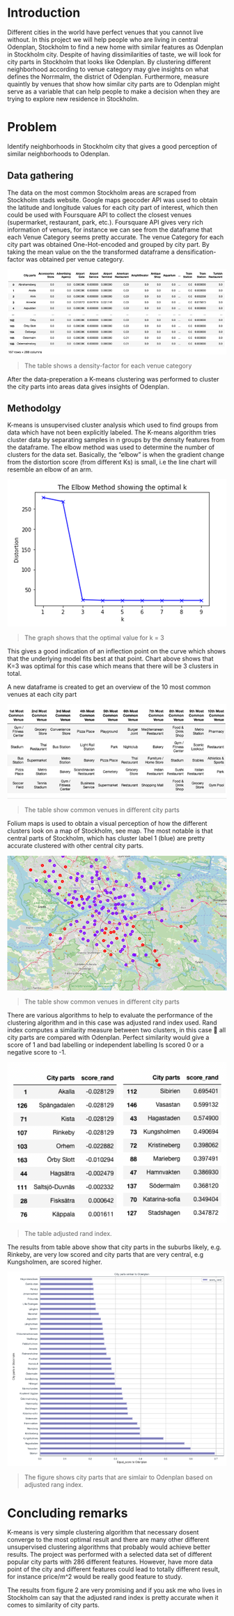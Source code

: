 # Introduction
Different cities in the world have perfect venues that you cannot live without. In this project we will help people who are living in central Odenplan, Stockholm to find a new home with similar features as Odenplan in Stockholm city. Despite of having dissimilarities of taste, we will look for city parts in Stockholm that looks like Odenplan. By clustering different neighborhood according to venue category may give insights on what defines the Norrmalm, the district of Odenplan. Furthermore, measure quaintly by venues that show how similar city parts are to Odenplan might serve as a variable that can help people to make a decision when they are trying to explore new residence in Stockholm.

# Problem
Identify neighborhoods in Stockholm city that gives a good perception of similar neighborhoods to Odenplan.

## Data gathering
The data on the most common Stockholm areas are scraped from Stockholm stads website. Google maps geocoder API was used to obtain the latitude and longitude values for each city part of interest, which then could be used with Foursquare API to collect the closest venues (supermarket, restaurant, park, etc.). Foursquare API gives very rich information of venues, for instance we can see from the dataframe that each Venue Category seems pretty accurate. The venue Category for each city part was obtained One-Hot-encoded and grouped by city part. By taking the mean value on the the transformed dataframe a densification-factor was obtained per venue category. 

![alt text](https://github.com/Borg93/Battle_of_odenplan/blob/master/one_hot.png?raw=true)
> The table shows a density-factor for each venue category

After the data-preperation a K-means clustering was performed to cluster the city parts into areas data gives insights of Odenplan.

## Methodolgy
K-means is unsupervised cluster analysis which used to find groups from data which have not been explicitly labeled. The K-means algorithm tries cluster data by separating samples in n groups by the density features from the dataframe. The elbow method was used to determine the number of clusters for the data set. Basically, the “elbow” is when the gradient change from the distortion score (from different Ks) is small, i.e the line chart will resemble an elbow of an arm. 

![alt text](https://github.com/Borg93/Battle_of_odenplan/blob/master/elbow_m.png?raw=true)
> The graph shows that the optimal value for k = 3 

This gives a good indication of an inflection point on the curve which shows that the underlying model fits best at that point. Chart above shows that K=3 was optimal for this case which means that there will be 3 clusters in total.

A new dataframe is created to get an overview of the 10 most common venues at each city part

![alt text](https://github.com/Borg93/Battle_of_odenplan/blob/master/common_venue.png?raw=true)
> The table show common venues in different city parts

Folium maps is used to obtain a visual perception of how the different clusters look on a map of Stockholm, see map. The most notable is that central parts  of Stockholm, which has cluster label 1 (blue) are pretty accurate clustered with other central city parts.

![alt text](https://github.com/Borg93/Battle_of_odenplan/blob/master/map_battle.png?raw=true)
> The table show common venues in different city parts

There are various algorithms to help to evaluate the performance of the clustering algorithm and in this case was adjusted rand index used. Rand index computes a similarity measure between two clusters, in this case  all city parts are compared with Odenplan. Perfect similarity would give a score of 1 and bad labelling or independent labelling Is scored 0 or a negative score to -1.


![alt text](https://github.com/Borg93/Battle_of_odenplan/blob/master/common_parts.png?raw=true)
> The table adjusted rand index. 

 The results from table above show that city parts in the suburbs likely, e.g. Rinkeby, are very low scored and city parts that are very central, e.g Kungsholmen, are scored higher.

![alt text](https://github.com/Borg93/Battle_of_odenplan/blob/master/tabell_city.png?raw=true)
> The figure shows city parts that are simlair to Odenplan based on adjusted rang index.

# Concluding remarks
K-means is very simple clustering algorithm that necessary dosent converge to the most optimal result and there are many other different unsupervised clustering algorithms that probably would achieve better results. The project was performed with a selected data set of different popular city parts with 286 different features. However, have more data point of the city and different features could lead to totally different result, for instance price/m^2 would be really good feature to study.

The results from figure 2 are very promising and if you ask me who lives in Stockholm can say that the adjusted rand index is pretty accurate when it comes to similarity of city parts. 


